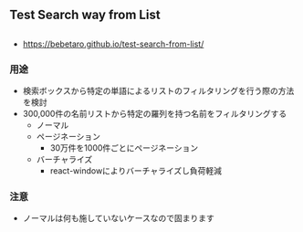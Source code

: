 ## Test Search way from List

##

- https://bebetaro.github.io/test-search-from-list/

### 用途

- 検索ボックスから特定の単語によるリストのフィルタリングを行う際の方法を検討
- 300,000件の名前リストから特定の羅列を持つ名前をフィルタリングする
  - ノーマル
  - ページネーション
    - 30万件を1000件ごとにページネーション
  - バーチャライズ
    - react-windowによりバーチャライズし負荷軽減

### 注意

- ノーマルは何も施していないケースなので固まります
